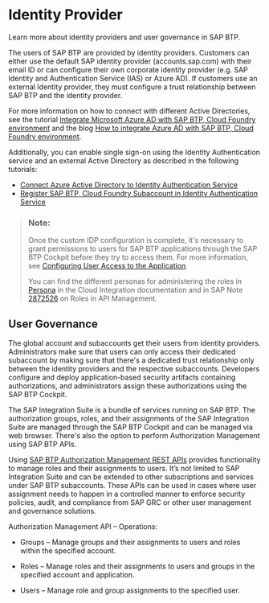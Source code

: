 <!-- loiob6cfbf1fc9434f66a3bd2b4a3f815308 -->

# Identity Provider

Learn more about identity providers and user governance in SAP BTP.



The users of SAP BTP are provided by identity providers. Customers can either use the default SAP identity provider \(accounts.sap.com\) with their email ID or can configure their own corporate identity provider \(e.g. SAP Identity and Authentication Service \(IAS\) or Azure AD\). If customers use an external Identity provider, they must configure a trust relationship between SAP BTP and the identity provider.

For more information on how to connect with different Active Directories, see the tutorial [Integrate Microsoft Azure AD with SAP BTP, Cloud Foundry environment](https://developers.sap.com/tutorials/cp-azure-ad-saml.html) and the blog [How to integrate Azure AD with SAP BTP, Cloud Foundry environment](https://blogs.sap.com/2019/03/07/how-to-integrate-azure-ad-with-sap-cloud-platform-cloud-foundry/).

Additionally, you can enable single sign-on using the Identity Authentication service and an external Active Directory as described in the following tutorials:

-   [Connect Azure Active Directory to Identity Authentication Service](https://developers.sap.com/tutorials/cp-ias-azure-ad.html)
-   [Register SAP BTP, Cloud Foundry Subaccount in Identity Authentication Service](https://developers.sap.com/tutorials/cp-ias-azure-ad-cf.html)

> ### Note:  
> Once the custom IDP configuration is complete, it's necessary to grant permissions to users for SAP BTP applications through the SAP BTP Cockpit before they try to access them. For more information, see [Configuring User Access to the Application](https://help.sap.com/viewer/368c481cd6954bdfa5d0435479fd4eaf/Cloud/en-US/ed6033b2eabe4a64a20cce1e6076bacf.html).
> 
> You can find the different personas for administering the roles in [Persona](https://help.sap.com/viewer/368c481cd6954bdfa5d0435479fd4eaf/Cloud/en-US/2937e5ca6ef448cfb21451a2461cc2a6.html) in the Cloud Integration documentation and in SAP Note [2872526](https://launchpad.support.sap.com/#/notes/2872526) on Roles in API Management.



<a name="loiob6cfbf1fc9434f66a3bd2b4a3f815308__section_gw3_jmd_mqb"/>

## User Governance

The global account and subaccounts get their users from identity providers. Administrators make sure that users can only access their dedicated subaccount by making sure that there's a dedicated trust relationship only between the identity providers and the respective subaccounts. Developers configure and deploy application-based security artifacts containing authorizations, and administrators assign these authorizations using the SAP BTP Cockpit.

The SAP Integration Suite is a bundle of services running on SAP BTP. The authorization groups, roles, and their assignments of the SAP Integration Suite are managed through the SAP BTP Cockpit and can be managed via web browser. There's also the option to perform Authorization Management using SAP BTP APIs.

Using [SAP BTP Authorization Management REST APIs](https://api.sap.com/api/AuthorizationAPI/overview) provides functionality to manage roles and their assignments to users. It’s not limited to SAP Integration Suite and can be extended to other subscriptions and services under SAP BTP subaccounts. These APIs can be used in cases where user assignment needs to happen in a controlled manner to enforce security policies, audit, and compliance from SAP GRC or other user management and governance solutions.

Authorization Management API – Operations:

-   Groups – Manage groups and their assignments to users and roles within the specified account.

-   Roles – Manage roles and their assignments to users and groups in the specified account and application.

-   Users – Manage role and group assignments to the specified user.


